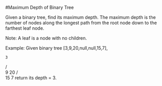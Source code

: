 #Maximum Depth of Binary Tree

Given a binary tree, find its maximum depth.
The maximum depth is the number of nodes along the longest path from the root node down to the farthest leaf node.

Note: A leaf is a node with no children.

Example:
Given binary tree [3,9,20,null,null,15,7],

    3
   / \
  9  20
    /  \
   15   7
return its depth = 3.